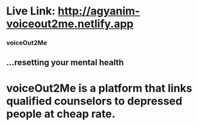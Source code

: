 # Live Link: http://agyanim-voiceout2me.netlify.app

### voiceOut2Me
## ...resetting your mental health

# voiceOut2Me is a platform that links qualified counselors to depressed people at cheap rate.
